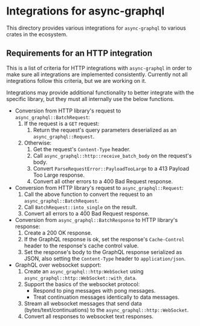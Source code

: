 # Integrations for async-graphql

This directory provides various integrations for `async-graphql` to various crates in the ecosystem.

## Requirements for an HTTP integration

This is a list of criteria for HTTP integrations with `async-graphql` in order to make sure all
integrations are implemented consistently. Currently not all integrations follow this criteria, but
we are working on it.

Integrations may provide additional functionality to better integrate with the specific library, but
they must all internally use the below functions.

- Conversion from HTTP library's request to `async_graphql::BatchRequest`:
	1. If the request is a `GET` request:
		1. Return the request's query parameters deserialized as an `async_graphql::Request`.
	1. Otherwise:
		1. Get the request's `Content-Type` header.
		1. Call `async_graphql::http::receive_batch_body` on the request's body.
		1. Convert `ParseRequestError::PayloadTooLarge` to a 413 Payload Too Large response.
		1. Convert all other errors to a 400 Bad Request response.
- Conversion from HTTP library's request to `async_graphql::Request`:
	1. Call the above function to convert the request to an `async_graphql::BatchRequest`.
	1. Call `BatchRequest::into_single` on the result.
	1. Convert all errors to a 400 Bad Request response.
- Conversion from `async_graphql::BatchResponse` to HTTP library's response:
	1. Create a 200 OK response.
	1. If the GraphQL response is ok, set the response's `Cache-Control` header to the response's
	   cache control value.
	1. Set the response's body to the GraphQL response serialized as JSON, also setting the
	   `Content-Type` header to `application/json`.
- GraphQL over websocket support:
	1. Create an `async_graphql::http:WebSocket` using `async_graphql::http::WebSocket::with_data`.
	1. Support the basics of the websocket protocol:
		- Respond to ping messages with pong messages.
		- Treat continuation messages identically to data messages.
	1. Stream all websocket messages that send data (bytes/text/continuations) to the
	   `async_graphql::http::WebSocket`.
	1. Convert all responses to websocket text responses.
